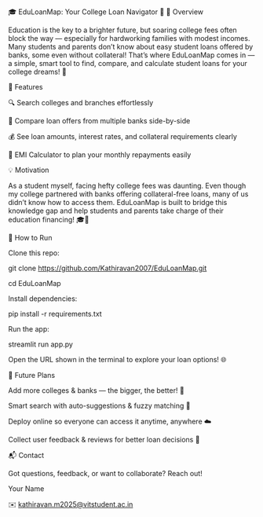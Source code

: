 🎓 EduLoanMap: Your College Loan Navigator 🚀
🌟 Overview

Education is the key to a brighter future, but soaring college fees often block the way — especially for hardworking families with modest incomes. Many students and parents don’t know about easy student loans offered by banks, some even without collateral! That’s where EduLoanMap comes in — a simple, smart tool to find, compare, and calculate student loans for your college dreams! 🎯

🚀 Features

🔍 Search colleges and branches effortlessly

🏦 Compare loan offers from multiple banks side-by-side

💰 See loan amounts, interest rates, and collateral requirements clearly

🧮 EMI Calculator to plan your monthly repayments easily

💡 Motivation

As a student myself, facing hefty college fees was daunting. Even though my college partnered with banks offering collateral-free loans, many of us didn’t know how to access them. EduLoanMap is built to bridge this knowledge gap and help students and parents take charge of their education financing! 🎓💪

🏃 How to Run

Clone this repo:

git clone https://github.com/Kathiravan2007/EduLoanMap.git

cd EduLoanMap


Install dependencies:

pip install -r requirements.txt


Run the app:

streamlit run app.py


Open the URL shown in the terminal to explore your loan options! 🌐

🌈 Future Plans

Add more colleges & banks — the bigger, the better! 🏫

Smart search with auto-suggestions & fuzzy matching 🤖

Deploy online so everyone can access it anytime, anywhere ☁️

Collect user feedback & reviews for better loan decisions 📢

📬 Contact

Got questions, feedback, or want to collaborate? Reach out!

Your Name

✉️ kathiravan.m2025@vitstudent.ac.in
